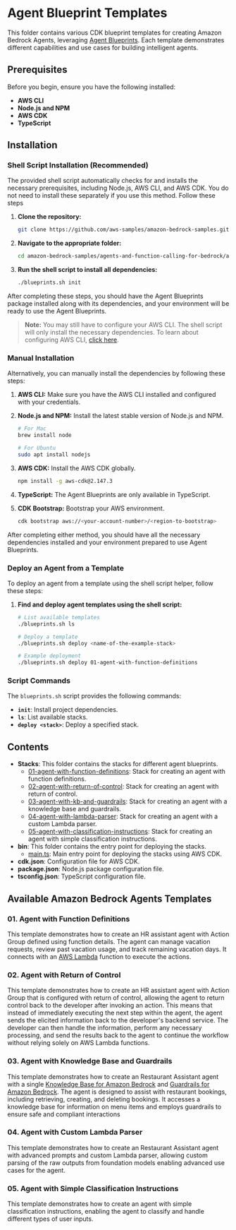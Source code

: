 # Agent Blueprint Templates

This folder contains various CDK blueprint templates for creating Amazon Bedrock Agents, leveraging [Agent Blueprints](https://awslabs.github.io/agents-for-amazon-bedrock-blueprints/). Each template demonstrates different capabilities and use cases for building intelligent agents.

## Prerequisites

Before you begin, ensure you have the following installed:

- **AWS CLI**
- **Node.js and NPM**
- **AWS CDK**
- **TypeScript**

## Installation

### Shell Script Installation (Recommended)

The provided shell script automatically checks for and installs the necessary prerequisites, including Node.js, AWS CLI, and AWS CDK. You do not need to install these separately if you use this method. Follow these steps
1. **Clone the repository:**

    ```bash
    git clone https://github.com/aws-samples/amazon-bedrock-samples.git
    ```

2. **Navigate to the appropriate folder:**

    ```bash
    cd amazon-bedrock-samples/agents-and-function-calling-for-bedrock/agent-blueprint-templates/
    ```

3. **Run the shell script to install all dependencies:**

    ```bash
    ./blueprints.sh init
    ```

After completing these steps, you should have the Agent Blueprints package installed along with its dependencies, and your environment will be ready to use the Agent Blueprints.

> **Note:** You may still have to configure your AWS CLI. The shell script will only install the necessary dependencies. To learn about configuring AWS CLI, [click here](https://docs.aws.amazon.com/cli/latest/userguide/getting-started-quickstart.html).

### Manual Installation

Alternatively, you can manually install the dependencies by following these steps:

1. **AWS CLI:** Make sure you have the AWS CLI installed and configured with your credentials.

2. **Node.js and NPM:** Install the latest stable version of Node.js and NPM.

    ```bash
    # For Mac
    brew install node
    
    # For Ubuntu
    sudo apt install nodejs
    ```

3. **AWS CDK:** Install the AWS CDK globally.

    ```bash
    npm install -g aws-cdk@2.147.3
    ```

4. **TypeScript:** The Agent Blueprints are only available in TypeScript.

5. **CDK Bootstrap:** Bootstrap your AWS environment.

    ```bash
    cdk bootstrap aws://<your-account-number>/<region-to-bootstrap>
    ```

After completing either method, you should have all the necessary dependencies installed and your environment prepared to use Agent Blueprints.

### Deploy an Agent from a Template

To deploy an agent from a template using the shell script helper, follow these steps:

1. **Find and deploy agent templates using the shell script:**

    ```bash
    # List available templates
    ./blueprints.sh ls 

    # Deploy a template
    ./blueprints.sh deploy <name-of-the-example-stack> 

    # Example deployment
    ./blueprints.sh deploy 01-agent-with-function-definitions
    ```

### Script Commands

The `blueprints.sh` script provides the following commands:

- **`init`**: Install project dependencies.
- **`ls`**: List available stacks.
- **`deploy <stack>`**: Deploy a specified stack.

## Contents

- **Stacks**: This folder contains the stacks for different agent blueprints.
  - [01-agent-with-function-definitions](https://github.com/aws-samples/amazon-bedrock-samples/tree/main/agents-and-function-calling/bedrock-agents/agent-blueprint-templates/lib/stacks/01-agent-with-function-definitions): Stack for creating an agent with function definitions.
  - [02-agent-with-return-of-control](https://github.com/aws-samples/amazon-bedrock-samples/tree/main/agents-and-function-calling/bedrock-agents/agent-blueprint-templates/lib/stacks/02-agent-with-return-of-control): Stack for creating an agent with return of control.
  - [03-agent-with-kb-and-guardrails](https://github.com/aws-samples/amazon-bedrock-samples/tree/main/agents-and-function-calling/bedrock-agents/agent-blueprint-templates/lib/stacks/03-agent-with-kb-and-guardrails): Stack for creating an agent with a knowledge base and guardrails.
  - [04-agent-with-lambda-parser](https://github.com/aws-samples/amazon-bedrock-samples/tree/main/agents-and-function-calling/bedrock-agents/agent-blueprint-templates/lib/stacks/04-agent-with-lambda-parser): Stack for creating an agent with a custom Lambda parser.
  - [05-agent-with-classification-instructions](https://github.com/aws-samples/amazon-bedrock-samples/tree/main/agents-and-function-calling/bedrock-agents/agent-blueprint-templates/lib/stacks/05-agent-with-classification-instructions): Stack for creating an agent with simple classification instructions.
- **bin**: This folder contains the entry point for deploying the stacks.
  - [main.ts](notion://www.notion.so/bin/main.ts): Main entry point for deploying the stacks using AWS CDK.
- **cdk.json**: Configuration file for AWS CDK.
- **package.json**: Node.js package configuration file.
- **tsconfig.json**: TypeScript configuration file.

## Available Amazon Bedrock Agents Templates

### 01. Agent with Function Definitions

This template demonstrates how to create an HR assistant agent with Action Group defined using function details. The agent can manage vacation requests, review past vacation usage, and track remaining vacation days. It connects with an [AWS Lambda](https://aws.amazon.com/lambda/) function to execute the actions. 

### 02. Agent with Return of Control

This template demonstrates how to create an HR assistant agent with Action Group that is configured with return of control, allowing the agent to return control back to the developer after invoking an action. This means that instead of immediately executing the next step within the agent, the agent sends the elicited information back to the developer's backend service. The developer can then handle the information, perform any necessary processing, and send the results back to the agent to continue the workflow without relying solely on AWS Lambda functions.


### 03. Agent with Knowledge Base and Guardrails

This template demonstrates how to create an Restaurant Assistant agent with a single [Knowledge Base for Amazon Bedrock](https://aws.amazon.com/bedrock/knowledge-bases/) and [Guardrails for Amazon Bedrock](https://aws.amazon.com/bedrock/guardrails/). The agent is designed to assist with restaurant bookings, including retrieving, creating, and deleting bookings. It accesses a knowledge base for information on menu items and employs guardrails to ensure safe and compliant interactions

### 04. Agent with Custom Lambda Parser

This template demonstrates how to create an Restaurant Assistant agent with advanced prompts and custom Lambda parser, allowing custom parsing of the raw outputs from foundation models enabling advanced use cases for the agent.

### 05. Agent with Simple Classification Instructions

This template demonstrates how to create an agent with simple classification instructions, enabling the agent to classify and handle different types of user inputs.
